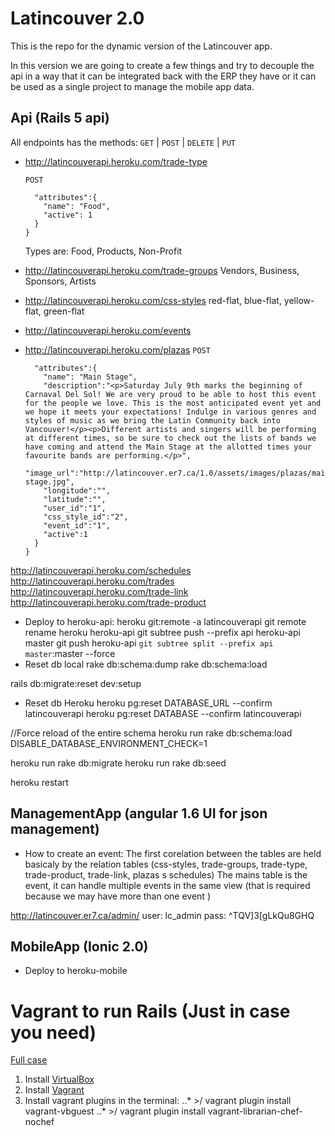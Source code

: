 # Latincouver 2.0

This is the repo for the dynamic version of the Latincouver app.

In this version we are going to create a few things and try to decouple the api in a way that it can be integrated back with the ERP they have or it can be used as a single project to manage the mobile app data.

## Api (Rails 5 api)
  All endpoints has the methods: `GET` | `POST` | `DELETE` | `PUT`

  * http://latincouverapi.heroku.com/trade-type

    `POST`
    ```{
      "attributes":{
        "name": "Food",
        "active": 1
      }
    }
    ```

    Types are: Food, Products, Non-Profit

  * http://latincouverapi.heroku.com/trade-groups
    Vendors, Business, Sponsors, Artists

  * http://latincouverapi.heroku.com/css-styles
    red-flat, blue-flat, yellow-flat, green-flat

  * http://latincouverapi.heroku.com/events

  * http://latincouverapi.heroku.com/plazas
    `POST`
    ```{
      "attributes":{
        "name": "Main Stage",
        "description":"<p>Saturday July 9th marks the beginning of Carnaval Del Sol! We are very proud to be able to host this event for the people we love. This is the most anticipated event yet and we hope it meets your expectations! Indulge in various genres and styles of music as we bring the Latin Community back into Vancouver!</p><p>Different artists and singers will be performing at different times, so be sure to check out the lists of bands we have coming and attend the Main Stage at the allotted times your favourite bands are performing.</p>",
        "image_url":"http://latincouver.er7.ca/1.0/assets/images/plazas/main-stage.jpg",
        "longitude":"",
        "latitude":"",
        "user_id":"1",
        "css_style_id":"2",
        "event_id":"1",
        "active":1
      }
    }
    ```

  http://latincouverapi.heroku.com/schedules
  http://latincouverapi.heroku.com/trades
  http://latincouverapi.heroku.com/trade-link
  http://latincouverapi.heroku.com/trade-product


  - Deploy to heroku-api:
  heroku git:remote -a latincouverapi
  git remote rename heroku heroku-api
  git subtree push --prefix api heroku-api master
  git push heroku-api `git subtree split --prefix api master`:master --force
  - Reset db local
  rake db:schema:dump
  rake db:schema:load

  rails db:migrate:reset dev:setup

  - Reset db Heroku
  heroku pg:reset DATABASE_URL --confirm latincouverapi
  heroku pg:reset DATABASE --confirm latincouverapi

  //Force reload of the entire schema
  heroku run rake db:schema:load DISABLE_DATABASE_ENVIRONMENT_CHECK=1

  heroku run rake db:migrate
  heroku run rake db:seed

  heroku restart

## ManagementApp (angular 1.6 UI for json management)
  - How to create an event:
  The first corelation between the tables are held basicaly by the relation tables (css-styles, trade-groups, trade-type, trade-product, trade-link, plazas s schedules)
  The mains table is the event, it can handle multiple events in the same view (that is required because we may have more than one event )

  http://latincouver.er7.ca/admin/
  user: lc_admin
  pass: ^TQV]3[gLkQu8GHQ

## MobileApp (Ionic 2.0)
  - Deploy to heroku-mobile

# Vagrant to run Rails (Just in case you need)

[Full case](https://gorails.com/guides/using-vagrant-for-rails-development)

1. Install [VirtualBox](https://www.virtualbox.org/wiki/Downloads)
2. Install [Vagrant](https://www.vagrantup.com/downloads.html)
3. Install vagrant plugins in the terminal:
..* >/ vagrant plugin install vagrant-vbguest
..* >/ vagrant plugin install vagrant-librarian-chef-nochef
